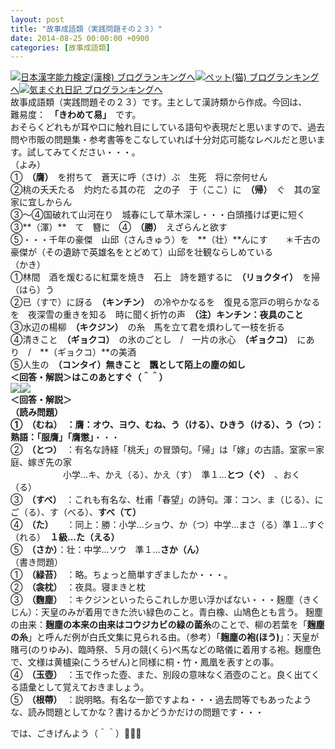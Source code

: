 ```yaml
---
layout: post
title: "故事成語類（実践問題その２３）"
date: 2014-08-25 00:00:00 +0900
categories: [故事成語類]
---
```


[![](/syuusyuu9701/assets/images/故事成語類（実践問題その２３）-br_c_3028_1.gif)](http://blog.with2.net/link.php?1659096:3028 "日本漢字能力検定(漢検) ブログランキングへ")[日本漢字能力検定(漢検) ブログランキングへ](http://blog.with2.net/link.php?1659096:3028)[![](/syuusyuu9701/assets/images/故事成語類（実践問題その２３）-br_c_1348_1.gif)](http://blog.with2.net/link.php?1659096:1348 "ペット(猫) ブログランキングへ")[ペット(猫) ブログランキングへ](http://blog.with2.net/link.php?1659096:1348)[![](/syuusyuu9701/assets/images/故事成語類（実践問題その２３）-br_c_9257_1.gif)](http://blog.with2.net/link.php?1659096:9257 "気まぐれ日記 ブログランキングへ")[気まぐれ日記 ブログランキングへ](http://blog.with2.net/link.php?1659096:9257)  
故事成語類（実践問題その２３）です。主として漢詩類から作成。今回は、  
難易度：　**「きわめて易」**　です。  
おそらくどれもが耳や口に触れ目にしている語句や表現だと思いますので、過去問や市販の問題集・参考書等をこなしていれば十分対応可能なレベルだと思います。試してみてください・・・。  
（よみ）  
①　**（膺）**　を拊ちて　蒼天に呼（さけ）ぶ　生死　将に奈何せん  
②桃の夭夭たる　灼灼たる其の花　之の子　于（ここ）に　**（帰）**　ぐ　其の室家に宜しからん  
③～④国破れて山河在り　城春にして草木深し・・・白頭搔けば更に短く　③**（渾）**　て　簪に　④　**（勝）**　えざらんと欲す  
⑤・・・千年の豪傑　山邱（さんきゅう）を　**（壮）**んにす　　＊千古の豪傑が（その遺跡で英雄名をとどめて）山邱を壮観ならしめている  
（かき）  
①林間　酒を煖むるに紅葉を焼き　石上　詩を題するに　**（リョクタイ）**　を掃（はら）う  
②已（すで）に訝る　**（キンチン）**　の冷やかなるを　復見る窓戸の明らかなるを　夜深雪の重きを知る　時に聞く折竹の声　**（注）キンチン：夜具のこと**  
③水辺の楊柳　**（キクジン）**　の糸　馬を立て君を煩わして一枝を折る  
④清きこと　**（ギョクコ）**　の氷のごとし　/　一片の氷心　**（ギョクコ）**　にあり　/　**（ギョクコ）**の美酒  
⑤人生の　**（コンタイ）**無きこと　飄として陌上の塵の如し  
＜回答・解説＞はこのあとすぐ（＾＾）  
![](/syuusyuu9701/assets/images/故事成語類（実践問題その２３）-5138a8600fac5304e87747fac0c7c977.jpg)![](/syuusyuu9701/assets/images/故事成語類（実践問題その２３）-50bc7e5fabf1297aeab60bb468183fb3.jpg)  
＜回答・解説＞  
（読み問題）  
①　**（むね）**　：膺：オウ、ヨウ、**むね**、う（ける）、ひきう（ける）、う（つ）：　熟語：**「服膺」「膺懲」**・・・  
②　**（とつ）**　：有名な詩経「桃夭」の冒頭句。「帰」は「嫁」の古語。室家＝家庭、嫁ぎ先の家  
　　　　　　小学…キ、かえ（る）、かえ（す）　準１…**とつ（ぐ）**　、おく（る）  
③　**（すべ）**　：これも有名な、杜甫「春望」の詩句。渾：コン、ま（じる）、にご（る）、す（べる）、**すべ（て）**  
④　**（た）**　　：同上：勝：小学…ショウ、か（つ）中学…まさ（る）準１…すぐ（れる）　**１級…た（える）**  
⑤　**（さか）**：壮：中学…ソウ　準１…**さか（ん）**  
（書き問題）  
①　**（緑苔）**　：略。ちょっと簡単すぎましたか・・・。  
②　**（衾枕）**　：夜具。寝まきと枕  
③　**（麴塵）**　：キクジンといったらこれしか思い浮かばない・・・麹塵（きくじん）：天皇のみが着用できた渋い緑色のこと。青白橡、山鳩色とも言う。 麹塵の由来：**麹塵の本来の由来はコウジカビの緑の菌糸**のことで、柳の若葉を「**麹塵の糸**」と呼んだ例が白氏文集に見られる由。（参考）「**麹塵の袍(ほう)**」：天皇が賭弓(のりゆみ)、臨時祭、５月の競(くら)べ馬などの略儀に着用する袍。麹塵色で、文様は黄櫨染(こうろぜん)と同様に桐・竹・鳳凰を表すとの事。  
④　**（玉壺）**　：玉で作った壺、また、別段の意味なく酒壺のこと。良く出てくる語彙として覚えておきましょう。  
⑤　**（根蔕）**　：説明略。有名な一節ですよね・・・過去問等でもあったような、読み問題としてかな？書けるかどうかだけの問題です・・・  
  
  
では、ごきげんよう（＾＾）👋👋👋  
